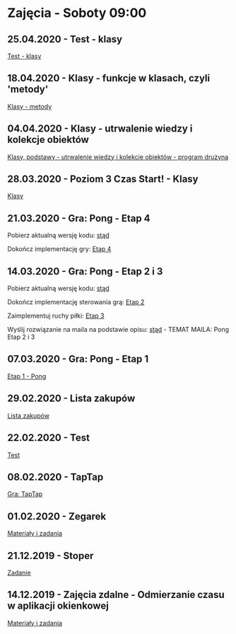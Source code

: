 # Zajęcia - Soboty 09:00

## 25.04.2020 - Test - klasy

[Test - klasy](T04_TestKlasy)

## 18.04.2020 - Klasy - funkcje w klasach, czyli 'metody'

[Klasy - metody](T03_Metody)

## 04.04.2020 - Klasy - utrwalenie wiedzy i kolekcje obiektów

[Klasy, podstawy - utrwalenie wiedzy i kolekcje obiektów - program drużyna](T02_KolekcjeObiektow)

## 28.03.2020 - Poziom 3 Czas Start! - Klasy

[Klasy](T01_Klasy)

## 21.03.2020 - Gra: Pong - Etap 4

Pobierz aktualną wersję kodu: [stąd](Download/Temat_22_21.03.zip)

Dokończ implementację gry: [Etap 4](T22_PongE04)

## 14.03.2020 - Gra: Pong - Etap 2 i 3

Pobierz aktualną wersję kodu: [stąd](Download/Temat_22_14.03.zip)

Dokończ implementację sterowania grą: [Etap 2](T22_PongE02#ruch-gracza-po-lewej-stornie---zabezpieczenia)

Zaimplementuj ruchy piłki: [Etap 3](T22_PongE03)

Wyślij rozwiązanie na maila na podstawie opisu: [stąd](../ZdalneInstrukcja#wysyłanie-projektu-aplikacji-okienkowej) - TEMAT MAILA: Pong Etap 2 i 3

## 07.03.2020 - Gra: Pong - Etap 1

[Etap 1 - Pong](T22_PongE01)

## 29.02.2020 - Lista zakupów

[Lista zakupów](T21_ListaZakupow)

## 22.02.2020 - Test

[Test](T20_5_Test_Bomba)

## 08.02.2020 - TapTap

[Gra: TapTap](T20_TapTap)

## 01.02.2020 - Zegarek

[Materiały i zadania](T19_Zegarek)

## 21.12.2019 - Stoper

[Zadanie](T18_Stoper)

## 14.12.2019 - Zajęcia zdalne - Odmierzanie czasu w aplikacji okienkowej

[Materiały i zadania](T17_OdmierzanieCzasu)
